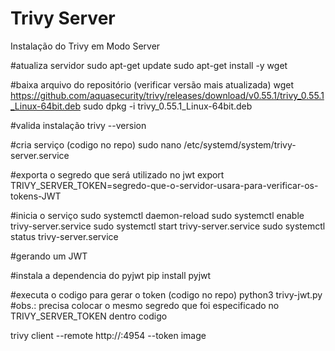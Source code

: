 # Trivy Server
Instalação do Trivy em Modo Server

#atualiza servidor
sudo apt-get update
sudo apt-get install -y wget

#baixa arquivo do repositório (verificar versão mais atualizada)
wget https://github.com/aquasecurity/trivy/releases/download/v0.55.1/trivy_0.55.1_Linux-64bit.deb
sudo dpkg -i trivy_0.55.1_Linux-64bit.deb

#valida instalação
trivy --version

#cria serviço (codigo no repo)
sudo nano /etc/systemd/system/trivy-server.service

#exporta o segredo que será utilizado no jwt
export TRIVY_SERVER_TOKEN=segredo-que-o-servidor-usara-para-verificar-os-tokens-JWT

#inicia o serviço
sudo systemctl daemon-reload
sudo systemctl enable trivy-server.service
sudo systemctl start trivy-server.service
sudo systemctl status trivy-server.service

#gerando um JWT

#instala a dependencia do pyjwt
pip install pyjwt

#executa o codigo para gerar o token (codigo no repo)
python3 trivy-jwt.py
#obs.: precisa colocar o mesmo segredo que foi especificado no TRIVY_SERVER_TOKEN dentro codigo

trivy client --remote http://<ip-do-servidor>:4954 --token <token-jwt-gerado> image <nome-da-imagem>

